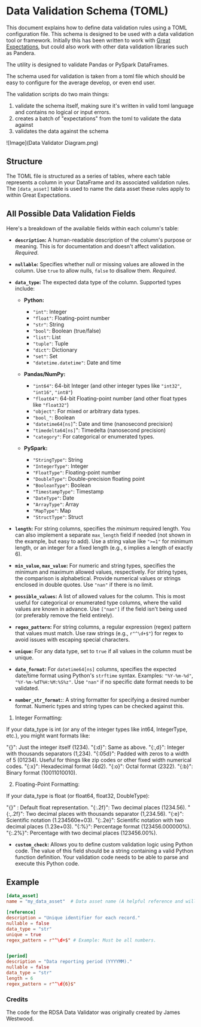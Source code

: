 # Data Validation Schema (TOML)

This document explains how to define data validation rules using a TOML configuration file. This schema is designed to be used with a data validation tool or framework. Initially this has been written to work with [Great Expectations](https://greatexpectations.io/), but could also work with other data validation libraries such as Pandera. 

The utility is designed to validate Pandas or PySpark DataFrames.

The schema used for validation is taken from a toml file which should be easy to configure for the average develop, or even end user. 

The validation scripts do two main things:
1) validate the schema itself, making sure it's written in valid toml language and contains no logical or input errors. 
2) creates a batch of "expectations" from the toml to validate the data against
3) validates the data against the schema

![Image](Data Validator Diagram.png)

## Structure

The TOML file is structured as a series of tables, where each table represents a column in your DataFrame and its associated validation rules. The `[data_asset]` table is used to name the data asset these rules apply to within Great Expectations.


## All Possible Data Validation Fields

Here's a breakdown of the available fields within each column's table:

* **`description`:** A human-readable description of the column's purpose or meaning.  This is for documentation and doesn't affect validation. *Required*.

* **`nullable`:**  Specifies whether null or missing values are allowed in the column.  Use `true` to allow nulls, `false` to disallow them. *Required*.

* **`data_type`:** The expected data type of the column. Supported types include:

    * **Python:**
        * `"int"`: Integer
        * `"float"`: Floating-point number
        * `"str"`: String
        * `"bool"`: Boolean (true/false)
        * `"list"`: List
        * `"tuple"`: Tuple
        * `"dict"`: Dictionary
        * `"set"`: Set
        * `"datetime.datetime"`: Date and time

    * **Pandas/NumPy:**
        * `"int64"`: 64-bit Integer  (and other integer types like `"int32"`, `"int16"`, `"int8"`)
        * `"float64"`: 64-bit Floating-point number (and other float types like `"float32"`)
        * `"object"`:  For mixed or arbitrary data types.
        * `"bool_"`: Boolean
        * `"datetime64[ns]`": Date and time (nanosecond precision)
        * `"timedelta64[ns]`": Timedelta (nanosecond precision)
        * `"category"`:  For categorical or enumerated types.

    * **PySpark:**
        * `"StringType"`: String
        * `"IntegerType"`: Integer
        * `"FloatType"`: Floating-point number
        * `"DoubleType"`: Double-precision floating point
        * `"BooleanType"`: Boolean
        * `"TimestampType"`: Timestamp
        * `"DateType"`: Date
        * `"ArrayType"`: Array
        * `"MapType"`: Map
        * `"StructType"`: Struct

* **`length`:** For string columns, specifies the *minimum* required length. You can also implement a separate `max_length` field if needed (not shown in the example, but easy to add). Use a string value like `">=1"` for minimum length, or an integer for a fixed length (e.g., `6` implies a length of exactly 6).

* **`min_value`, `max_value`:**  For numeric and string types, specifies the minimum and maximum allowed values, respectively.  For string types, the comparison is alphabetical. Provide numerical values or strings enclosed in double quotes.  Use `"nan"` if there is no limit.

* **`possible_values`:** A list of allowed values for the column. This is most useful for categorical or enumerated type columns, where the valid values are known in advance.  Use `["nan"]` if the field isn't being used (or preferably remove the field entirely).

* **`regex_pattern`:**  For string columns, a regular expression (regex) pattern that values must match.  Use raw strings (e.g., `r"^\d+$"`) for regex to avoid issues with escaping special characters.

* **`unique`:** For any data type, set to `true` if all values in the column must be unique.

* **`date_format`:** For `datetime64[ns]` columns, specifies the expected date/time format using Python's `strftime` syntax.  Examples: `"%Y-%m-%d"`, `"%Y-%m-%dT%H:%M:%S%z"`. Use `"nan"` if no specific date format needs to be validated.

* **`number_str_format`:**: A string formatter for specifying a desired number format. Numeric types and string types can be checked against this. 

1. Integer Formatting:

If your data_type is int (or any of the integer types like int64, IntegerType, etc.), you might want formats like:

"{}": Just the integer itself (1234).
"{:d}": Same as above.
"{:,d}": Integer with thousands separators (1,234).
"{:05d}": Padded with zeros to a width of 5 (01234). Useful for things like zip codes or other fixed width numerical codes.
"{:x}": Hexadecimal format (4d2).
"{:o}": Octal format (2322).
"{:b}": Binary format (10011010010).

2. Floating-Point Formatting:

If your data_type is float (or float64, float32, DoubleType):

"{}" : Default float representation.
"{:.2f}": Two decimal places (1234.56).
"{:,.2f}": Two decimal places with thousands separator (1,234.56).
"{:e}": Scientific notation (1.234560e+03).
"{:.2e}": Scientific notation with two decimal places (1.23e+03).
"{:%}": Percentage format (123456.000000%).
"{:.2%}": Percentage with two decimal places (123456.00%).

* **`custom_check`:**  Allows you to define custom validation logic using Python code. The value of this field should be a string containing a valid Python function definition.  Your validation code needs to be able to parse and execute this Python code.


## Example

```toml
[data_asset]
name = "my_data_asset"  # Data asset name (A helpful reference and will be used in Great Expectations).

[reference]
description = "Unique identifier for each record."
nullable = false
data_type = "str"
unique = true
regex_pattern = r"^\d+$" # Example: Must be all numbers.


[period]
description = "Data reporting period (YYYYMM)."
nullable = false
data_type = "str"
length = 6
regex_pattern = r"^\d{6}$"
```

### Credits

The code for the RDSA Data Validator was originally created by James Westwood.
